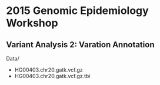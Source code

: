 # 2015 Genomic Epidemiology Workshop
## Variant Analysis 2: Varation Annotation

Data/
- HG00403.chr20.gatk.vcf.gz
- HG00403.chr20.gatk.vcf.gz.tbi
